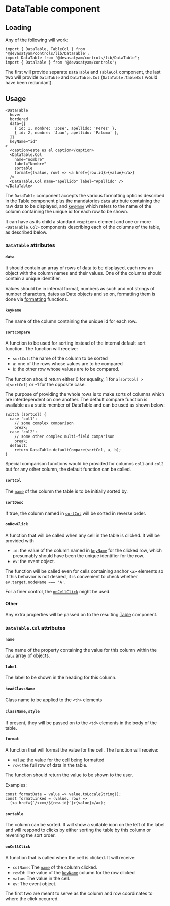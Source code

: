 # DataTable component

## Loading

Any of the following will work:

```
import { DataTable, TableCol } from '@devasatyam/controls/lib/DataTable';
import DataTable from '@devasatyam/controls/lib/DataTable';
import { DataTable } from '@devasatyam/controls';
```

The first will provide separate `DataTable` and `TableCol` component, the last two will provide `DataTable` and `DataTable.Col` (`DataTable.TableCol` would have been redundant).

## Usage

```
<DataTable
  hover
  bordered
  data={[
    { id: 1, nombre: 'Jose', apellido: 'Perez' },
    { id: 2, nombre: 'Juan', apellido: 'Palomo' },
  ]}
  keyName="id"
>
  <caption>este es el caption</caption>
  <DataTable.Col
    name="nombre"
    label="Nombre"
    sortable
    format={(value, row) => <a href={row.id}>{value}</a>}
  />
  <DataTable.Col name="apellido" label="Apellido" />
</DataTable>
```

The `DataTable` component accepts the various formatting options described in the [Table](../Table/Readme.md) component plus the mandatories [`data`](#data) attribute containing the raw data to be displayed, and [`keyName`](#keyname) which refers to the name of the column containing the unique id for each row to be shown.

It can have as its child a standard `<caption>` element and one or more `<DataTable.Col>` components describing each of the columns of the table, as described below.

### `DataTable` attributes

#### `data`

It should contain an array of rows of data to be displayed, each row an object with the column names and their values. One of the columns should contain a unique identifier.

Values should be in internal format, numbers as such and not strings of number characters, dates as Date objects and so on, formatting them is done via [formatting](#format) functions.

#### `keyName`

The name of the column containing the unique id for each row.

#### `sortCompare`

A function to be used for sorting instead of the internal default sort function. The function will receive:

* `sortCol`: the name of the column to be sorted
* `a`: one of the rows whose values are to be compared
* `b`: the other row whose values are to be compared.

The function should return either 0 for equality, 1 for `a[sortCol] > b[sortCol]` or -1 for the opposite case.

The purpose of providing the whole rows is to make sorts of columns which are interdependent on one another. The default compare function is available as a static member of DataTable and can be used as shown below:

```
switch (sortCol) {
  case 'col1':
    // some complex comparison
    break;
  case 'col2':
    // some other complex multi-field comparison
    break;
  default:
    return DataTable.defaultCompare(sortCol, a, b);
}
```

Special comparison functions would be provided for columns `col1` and `col2` but for any other column, the default function can be called.

#### `sortCol`

The [`name`](#name) of the column the table is to be initially sorted by.

#### `sortDesc`

If true, the column named in [`sortCol`](#sortcol) will be sorted in reverse order.

#### `onRowClick`

A function that will be called when any cell in the table is clicked. It will be provided with

* `id`: the value of the column named in [`keyName`](#keyname) for the clicked row, which presumably should have been the unique identifier for the row.
* `ev`: the event object.

The function will be called even for cells containing anchor `<a>` elements so if this behavior is not desired, it is convenient to check whether `ev.target.nodeName === 'A'`.

For a finer control, the [`onCellClick`](#oncellclick) might be used.

#### Other

Any extra properties will be passed on to the resulting [Table](../Table/Readme.md) component.

### `DataTable.Col` attributes

#### `name`

The name of the property containing the value for this column within the [`data`](#data) array of objects.

#### `label`

The label to be shown in the heading for this column.

#### `headClassName`

Class name to be applied to the `<th>` elements

#### `className`, `style`

If present, they will be passed on to the `<td>` elements in the body of the table.

#### `format`

A function that will format the value for the cell. The function will receive:

* `value`: the value for the cell being formatted
* `row`: the full row of data in the table.

The function should return the value to be shown to the user.

Examples:

```
const formatDate = value => value.toLocaleString();
const formatLinked = (value, row) =>
  (<a href={`/xxxx/${row.id}`}>{value}</a>);
```

#### `sortable`

The column can be sorted. It will show a suitable icon on the left of the label and will respond to clicks by either sorting the table by this column or reversing the sort order.

#### `onCellClick`

A function that is called when the cell is clicked. It will receive:

* `colName`: The [`name`](#name) of the column clicked.
* `rowId`: The value of the [`keyName`](#keyname) column for the row clicked
* `value`: The value in the cell.
* `ev`: The event object.

The first two are meant to serve as the column and row coordinates to where the click occurred.
